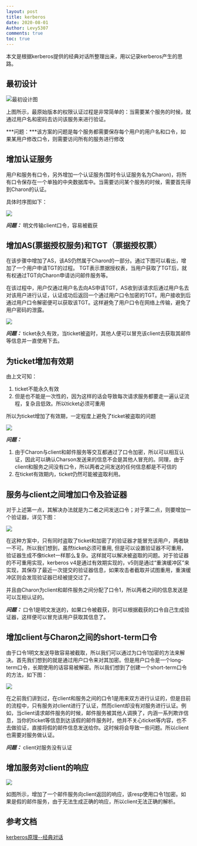 ```yaml
---
layout: post
title: kerberos
date: 2020-08-01
Author: Levy5307
comments: true
toc: true
---
```


本文是根据kerberos提供的经典对话所整理出来，用以记录kerberos产生的思路。

## 最初设计

![最初设计图](../images/kerberos-1.png)

上图所示，最原始版本的权限认证过程是非常简单的：当需要某个服务的时候，就通过用户名和密码去访问该服务来进行验证。

***问题：***该方案的问题是每个服务都需要保存每个用户的用户名和口令，如果某用户修改口令，则需要访问所有的服务进行修改

## 增加认证服务

用户和服务有口令，另外增加一个认证服务(暂时令认证服务名为Charon)，将所有口令保存在一个单独的中央数据库中。当需要访问某个服务的时候，需要首先得到Charon的认证。

具体时序图如下：

![](../images/kerberos-2.png)

***问题：*** 明文传输client口令，容易被截获

## 增加AS(票据授权服务)和TGT（票据授权票）

在该步骤中增加了AS，该AS仍然属于Charon的一部分。通过下图可以看出，增加了一个用户申请TGT的过程。 TGT表示票据授权表，当用户获取了TGT后，就有权通过TGT向Charon申请访问邮件服务等。

在该过程中，用户仅通过用户名去向AS申请TGT，AS收到该请求后通过用户名去对该用户进行认证，认证成功后返回一个通过用户口令加密的TGT。用户接收到后通过用户口令解密便可以获取该TGT。这样避免了用户口令在网络上传输，避免了用户密码的泄露。

![](../images/kerberos-3.png)

***问题：*** ticket永久有效，当ticket被盗时，其他人便可以冒充该client去获取其邮件等信息并一直使用下去。

## 为ticket增加有效期

由上文可知：

1. ticket不能永久有效
2. 但是也不能是一次性的，因为这样的话会导致每次请求服务都要走一遍认证流程，复杂且低效。所以ticket必须可重用

所以为ticket增加了有效期，一定程度上避免了ticket被盗取的问题

![](../images/kerberos-4.png)

***问题：*** 

1. 由于Charon与client和邮件服务等交互都通过了口令加密，所以可以相互认证，因此可以确认Charson发送来的信息不会是其他人冒充的。同理，由于client和服务之间没有口令，所以两者之间发送的任何信息都是不可信的
2. 在ticket有效期内，ticket仍然可能被盗取利用。

## 服务与client之间增加口令及验证器

对于上述第一点，其解决办法就是为二者之间发送口令；对于第二点，则要增加一个验证器，详见下图：

![](../images/kerberos-5.png)

在这种方案中，只有同时盗取了ticket和加密了的验证器才能冒充该用户，两者缺一不可。所以我们想到，虽然ticket必须可重用, 但是可以设置验证器不可重用，验证器生成不像ticket一样那么复杂。这样就可以解决被盗取的问题。对于验证器的不可重用实现，kerberos v4是通过有效期实现的，v5则是通过“重演缓冲区”来实现，其保存了最近一次提交的验证器信息，如果攻击者截取并试图重用，重演缓冲区则会发现验证器已经被提交过了。

并且由Charon为client和邮件服务之间分配了口令1，所以两者之间的信息发送是可以互相认证的。

***问题：*** 口令1是明文发送的，如果口令被截获，则可以根据截获的口令自己生成验证器，这样便可以冒充该用户获取其信息了。

## 增加client与Charon之间的short-term口令

由于口令1明文发送导致容易被截取，所以我们可以通过为口令1加密的方法来解决。首先我们想到的就是通过用户口令来对其加密。但是用户口令是一个long-term口令，长期使用的话容易被解密。所以我们想到了创建一个short-term口令的方法，如下图：

![](../images/kerberos-6.png)

在之前我们讲到过，在client和服务之间的口令1是用来双方进行认证的，但是目前的流程中，只有服务对client进行了认证，然而client却没有对服务进行认证。例如，当client请求邮件服务的时候，邮件服务被其他人调换了，内涵一系列欺诈信息，当你的ticket等信息到达该假的邮件服务时，他并不关心ticket等内容，也不去做验证，直接将假的邮件信息发送给你。这时候将会导致一些问题。所以client也需要对服务做认证。

***问题：*** client对服务没有认证

## 增加服务对client的响应

![](../images/kerberos-6.png)

如图所示，增加了一个邮件服务向client返回的响应，该resp使用口令1加密。如果是假的邮件服务，由于无法生成正确的响应，所以client无法正确的解析。

## 参考文档

[kerberos原理--经典对话](https://blog.csdn.net/dog250/article/details/5468741)
